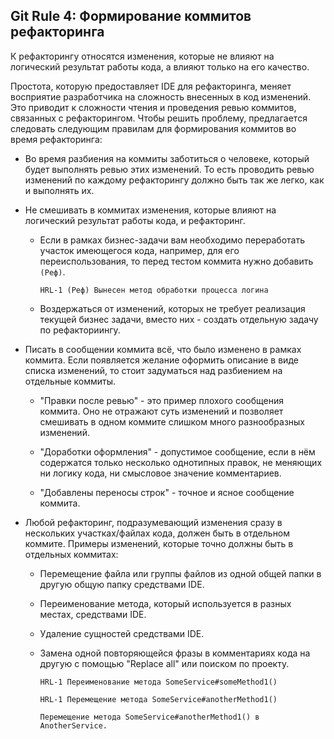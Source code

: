 ## Git Rule 4: Формирование коммитов рефакторинга


К рефакторингу относятся изменения, которые не влияют на логический результат работы кода,
а влияют только на его качество.

Простота, которую предоставляет IDE для рефакторинга, меняет восприятие разработчика на сложность внесенных в код 
изменений. Это приводит к сложности чтения и проведения ревью коммитов, связанных с рефакторингом.
Чтобы решить проблему, предлагается следовать следующим правилам для формирования коммитов во время рефакторинга:

- Во время разбиения на коммиты заботиться о человеке, который будет выполнять ревью этих изменений.
  То есть проводить ревью изменений по каждому рефакторингу должно быть так же легко, как и выполнять их.


- Не смешивать в коммитах изменения, которые влияют на логический результат работы кода, и рефакторинг.

  - Если в рамках бизнес-задачи вам необходимо переработать участок имеющегося кода, например, для его
    переиспользования, то перед тестом коммита нужно добавить `(Реф)`.
    ```
    HRL-1 (Реф) Вынесен метод обработки процесса логина
    ```
    
  - Воздержаться от изменений, которых не требует реализация текущей бизнес задачи, вместо них - создать
    отдельную задачу по рефакториингу.


- Писать в сообщении коммита всё, что было изменено в рамках коммита. Если появляется желание оформить описание 
  в виде списка изменений, то стоит задуматься над разбиением на отдельные коммиты.

  - "Правки после ревью" - это пример плохого сообщения коммита. Оно не отражают суть изменений и позволяет
    смешивать в одном коммите слишком много разнообразных изменений.

  - "Доработки оформления" - допустимое сообщение, если в нём содержатся только несколько однотипных правок, не
    меняющих ни логику кода, ни смысловое значение комментариев.
    
  - "Добавлены переносы строк" - точное и ясное сообщение коммита.


- Любой рефакторинг, подразумевающий изменения сразу в нескольких участках/файлах кода, должен быть в отдельном коммите.
  Примеры изменений, которые точно должны быть в отдельных коммитах:
  
  - Перемещение файла или группы файлов из одной общей папки в другую общую папку средствами IDE.
  - Переименование метода, который используется в разных местах, средствами IDE.
  - Удаление сущностей средствами IDE.
  - Замена одной повторяющейся фразы в комментариях кода на другую с помощью "Replace all" или поиском по проекту.

    ```
    HRL-1 Переименование метода SomeService#someMethod1()
    ```
    ```
    HRL-1 Перемещение метода SomeService#anotherMethod1() 
    
    Перемещение метода SomeService#anotherMethod1() в AnotherService.
    ```

